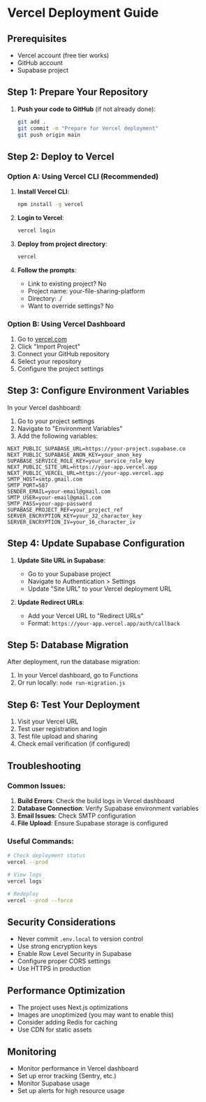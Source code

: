 # Vercel Deployment Guide

## Prerequisites
- Vercel account (free tier works)
- GitHub account
- Supabase project

## Step 1: Prepare Your Repository

1. **Push your code to GitHub** (if not already done):
   ```bash
   git add .
   git commit -m "Prepare for Vercel deployment"
   git push origin main
   ```

## Step 2: Deploy to Vercel

### Option A: Using Vercel CLI (Recommended)

1. **Install Vercel CLI**:
   ```bash
   npm install -g vercel
   ```

2. **Login to Vercel**:
   ```bash
   vercel login
   ```

3. **Deploy from project directory**:
   ```bash
   vercel
   ```

4. **Follow the prompts**:
   - Link to existing project? No
   - Project name: your-file-sharing-platform
   - Directory: ./
   - Want to override settings? No

### Option B: Using Vercel Dashboard

1. Go to [vercel.com](https://vercel.com)
2. Click "Import Project"
3. Connect your GitHub repository
4. Select your repository
5. Configure the project settings

## Step 3: Configure Environment Variables

In your Vercel dashboard:

1. Go to your project settings
2. Navigate to "Environment Variables"
3. Add the following variables:

```env
NEXT_PUBLIC_SUPABASE_URL=https://your-project.supabase.co
NEXT_PUBLIC_SUPABASE_ANON_KEY=your_anon_key
SUPABASE_SERVICE_ROLE_KEY=your_service_role_key
NEXT_PUBLIC_SITE_URL=https://your-app.vercel.app
NEXT_PUBLIC_VERCEL_URL=https://your-app.vercel.app
SMTP_HOST=smtp.gmail.com
SMTP_PORT=587
SENDER_EMAIL=your-email@gmail.com
SMTP_USER=your-email@gmail.com
SMTP_PASS=your-app-password
SUPABASE_PROJECT_REF=your_project_ref
SERVER_ENCRYPTION_KEY=your_32_character_key
SERVER_ENCRYPTION_IV=your_16_character_iv
```

## Step 4: Update Supabase Configuration

1. **Update Site URL in Supabase**:
   - Go to your Supabase project
   - Navigate to Authentication > Settings
   - Update "Site URL" to your Vercel deployment URL

2. **Update Redirect URLs**:
   - Add your Vercel URL to "Redirect URLs"
   - Format: `https://your-app.vercel.app/auth/callback`

## Step 5: Database Migration

After deployment, run the database migration:

1. In your Vercel dashboard, go to Functions
2. Or run locally: `node run-migration.js`

## Step 6: Test Your Deployment

1. Visit your Vercel URL
2. Test user registration and login
3. Test file upload and sharing
4. Check email verification (if configured)

## Troubleshooting

### Common Issues:

1. **Build Errors**: Check the build logs in Vercel dashboard
2. **Database Connection**: Verify Supabase environment variables
3. **Email Issues**: Check SMTP configuration
4. **File Upload**: Ensure Supabase storage is configured

### Useful Commands:

```bash
# Check deployment status
vercel --prod

# View logs
vercel logs

# Redeploy
vercel --prod --force
```

## Security Considerations

- Never commit `.env.local` to version control
- Use strong encryption keys
- Enable Row Level Security in Supabase
- Configure proper CORS settings
- Use HTTPS in production

## Performance Optimization

- The project uses Next.js optimizations
- Images are unoptimized (you may want to enable this)
- Consider adding Redis for caching
- Use CDN for static assets

## Monitoring

- Monitor performance in Vercel dashboard
- Set up error tracking (Sentry, etc.)
- Monitor Supabase usage
- Set up alerts for high resource usage
